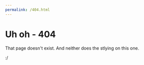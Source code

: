 ```yaml
---
permalink: /404.html
---
```


# Uh oh - 404

That page doesn't exist. And neither does the stlying on this one.

:/
